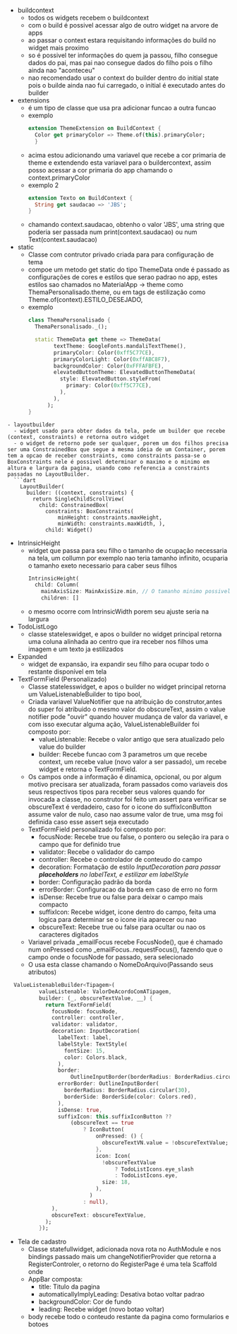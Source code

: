 - buildcontext
    - todos os widgets recebem o buildcontext
    - com o build é possivel acessar algo de outro widget na arvore de apps
    - ao passar o context estara requisitando informações do build no widget mais proximo 
    - so é possivel ter informações do quem ja passou, filho consegue dados do pai, mas pai nao consegue dados do filho pois o filho ainda nao "aconteceu"
    - nao recomendado usar o context do builder dentro do initial state pois o builde ainda nao fui carregado, o initial é executado antes do builder
- extensions
    - é um tipo de classe que usa pra adicionar funcao a outra funcao
    - exemplo
      ```dart
      extension ThemeExtension on BuildContext {
        Color get primaryColor => Theme.of(this).primaryColor;
        }
        ```
    - acima estou adicionando uma variavel que recebe a cor primaria de theme e extendendo esta variavel para o buildercontext, assim posso acessar a cor primaria do app chamando o context.primaryColor
    - exemplo 2
      ```dart
      extension Texto on BuildContext {
        String get saudacao => 'JBS';
      }
      ```
    - chamando context.saudacao, obtenho o valor 'JBS', uma string que poderia ser passada num print(context.saudacao) ou num Text(context.saudacao)
- static
  - Classe com contrutor privado criada para para configuração de tema
  - compoe um metodo get static do tipo ThemeData onde é passado as configurações de cores e estilos que serao padrao no app, estes estilos sao chamados no MaterialApp -> theme como ThemaPersonalisado.theme, ou em tags de estilização como Theme.of(context).ESTILO_DESEJADO,
  - exemplo
      ```dart
      class ThemaPersonalisado {
        ThemaPersonalisado._();

        static ThemeData get theme => ThemeData(
              textTheme: GoogleFonts.mandaliTextTheme(),
              primaryColor: Color(0xff5C77CE),
              primaryColorLight: Color(0xffABC8F7),
              backgroundColor: Color(0xFFFAFBFE),
              elevatedButtonTheme: ElevatedButtonThemeData(
                style: ElevatedButton.styleFrom(
                  primary: Color(0xff5C77CE),
                ),
              ),
            );
      }
```
- layoutbuilder
  - widget usado para obter dados da tela, pede um builder que recebe (context, constraints) e retorna outro widget
  - o widget de retorno pode ser qualquer, porem um dos filhos precisa ser uma ConstrainedBox que segue a mesma ideia de um Container, porem tem a opcao de receber constraints, como constraints passa-se o BoxConstraints nele é possivel determinar o maximo e o minimo em altura e largura da pagina, usando como referencia a constraints passadas no LayoutBuilder.
  ```dart
    LayoutBuilder(
      builder: ((context, constraints) {
        return SingleChildScrollView(
          child: ConstrainedBox(
            constraints: BoxConstraints(
                minHeight: constraints.maxHeight,
                minWidth: constraints.maxWidth, ),
            child: Widget()
  ```
- IntrinsicHeight
  - widget que passa para seu filho o tamanho de ocupação necessaria na tela, um collumn por exemplo nao teria tamanho infinito, ocuparia o tamanho exeto necessario para caber seus filhos
    ```dart
    IntrinsicHeight(
      child: Column(
        mainAxisSize: MainAxisSize.min, // O tamanho minimo possivel da coluna
        children: []
    ```
  - o mesmo ocorre com IntrinsicWidth porem seu ajuste seria na largura
- TodoListLogo
  - classe  stateleswidget, e apos o builder no widget principal retorna uma coluna alinhada ao centro que ira receber nos filhos uma imagem e um texto ja estilizados
- Expanded
  - widget de expansão, ira expandir seu filho para ocupar todo o restante disponível em tela
- TextFormField (Personalizado)
  - Classe statelesswidget, e apos o builder no widget principal retorna um ValueListenableBuilder to tipo bool, 
  - Criada variavel ValueNotifier que na atribuição do construtor,antes do super foi atribuido o mesmo valor do obscureText, assim o value notifier pode "ouvir" quando houver mudança de valor da variavel, e com isso executar alguma ação,  ValueListenableBuilder foi composto por:
    - valueListenable: Recebe o valor antigo que sera atualizado pelo value do builder
    - builder: Recebe funcao com 3 parametros um que recebe context, um recebe value (novo valor a ser passado), um recebe widget e retorna o TextFormField.
  - Os campos onde a informação é dinamica, opcional, ou por algum motivo precisara ser atualizada, foram passados como variaveis dos seus respectivos tipos para receber seus valores quando for invocada a classe, no construtor foi feito um assert para verificar se obscureText é verdadeiro, caso for o icone do suffixIconButton assume valor de nulo, caso nao assume valor de true, uma msg foi definida caso esse assert seja executado
  - TextFormField personalizado foi composto por:
    - focusNode: Recebe true ou false, o pontero ou seleção ira para o campo que for definido true
    - validator: Recebe o validador do campo
    - controller: Recebe o controlador de conteudo do campo
    - decoration: Formatação de estilo *InputDecoration para passar **placeholders** no labelText, e estilizar em labelStyle*
    - border: Configuração padrão da borda
    - errorBorder: Configuracao da borda em caso de erro no form
    - isDense: Recebe true ou false para deixar o campo mais compacto
    - suffixIcon: Recebe widget, icone dentro do campo, feita uma logica para determinar se o icone iria aparecer ou nao
    - obscureText: Recebe true ou false para ocultar ou nao os caracteres digitados
  - Variavel privada _emailFocus recebe FocusNode(), que é chamado num onPressed como _emailFocus..requestFocus(), fazendo que o campo onde o focusNode for passado, sera selecionado
  - O usa esta classe chamando o NomeDoArquivo(Passando seus atributos)

```dart
  ValueListenableBuilder<Tipagem>(
          valueListenable: ValorDeAcordoComATipagem,
          builder: (_, obscureTextValue, __) {
            return TextFormField(
              focusNode: focusNode,
              controller: controller,
              validator: validator,
              decoration: InputDecoration(
                labelText: label,
                labelStyle: TextStyle(
                  fontSize: 15,
                  color: Colors.black,
                ),
                border:
                    OutlineInputBorder(borderRadius: BorderRadius.circular(30)),
                errorBorder: OutlineInputBorder(
                  borderRadius: BorderRadius.circular(30),
                  borderSide: BorderSide(color: Colors.red),
                ),
                isDense: true,
                suffixIcon: this.suffixIconButton ??
                    (obscureText == true
                        ? IconButton(
                            onPressed: () {
                              obscureTextVN.value = !obscureTextValue;
                            },
                            icon: Icon(
                              !obscureTextValue
                                  ? TodoListIcons.eye_slash
                                  : TodoListIcons.eye,
                              size: 18,
                            ),
                          )
                        : null),
              ),
              obscureText: obscureTextValue,
            );
          });
```
- Tela de cadastro
  - Classe statefullwidget, adicionada nova rota no AuthModule e nos bindings passado mais um changeNotifierProvider que retorna a RegisterControler, o retorno do RegisterPage é uma tela Scaffold onde
  - AppBar composta:
    - title: Titulo da pagina
    - automaticallyImplyLeading: Desativa botao voltar padrao
    - backgroundColor: Cor de fundo
    - leading: Recebe widget (novo botao voltar)
  - body recebe todo o conteudo restante da pagina como formularios e botoes
  

